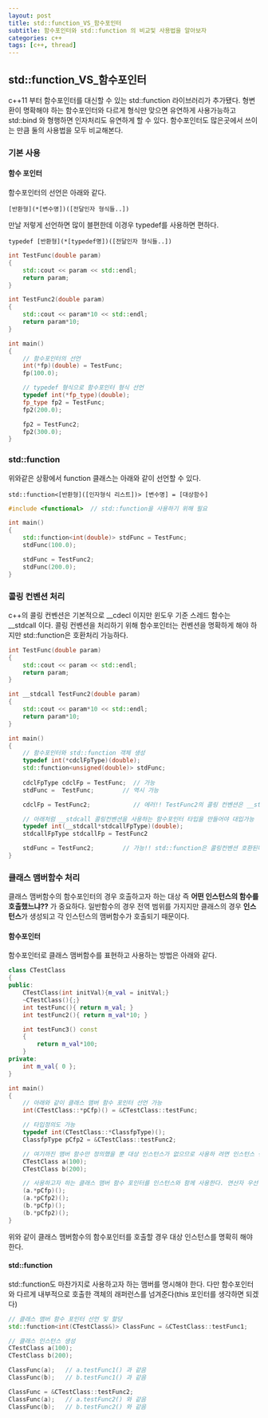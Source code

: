 ```yaml
---
layout: post
title: std::function_VS_함수포인터
subtitle: 함수포인터와 std::function 의 비교및 사용법을 알아보자
categories: c++
tags: [c++, thread] 
---
```



## std::function_VS_함수포인터

c++11 부터 함수포인터를 대신할 수 있는 std::function 라이브러리가 추가됐다. 형변환이 명확해야 하는 함수포인터와 다르게 형식만 맞으면 유연하게 사용가능하고 std::bind 와 형행하면 인자처리도 유연하게 할 수 있다. 함수포인터도 많은곳에서 쓰이는 만큼 둘의 사용법을 모두 비교해본다.

### 기본 사용

#### 함수 포인터

함수포인터의 선언은 아래와 같다.
```
[반환형](*[변수명])([전달인자 형식들..])
```

만날 저렇게 선언하면 많이 블편한데 이경우 typedef를 사용하면 편하다.
```
typedef [반환형](*[typedef명])([전달인자 형식들..])
```

``` cpp
int TestFunc(double param)
{
    std::cout << param << std::endl;
    return param;
}

int TestFunc2(double param)
{
    std::cout << param*10 << std::endl;
    return param*10;
}

int main()
{
    // 함수포인터의 선언
    int(*fp)(double) = TestFunc;
    fp(100.0);

    // typedef 형식으로 함수포인터 형식 선언
    typedef int(*fp_type)(double);
    fp_type fp2 = TestFunc;
    fp2(200.0);

    fp2 = TestFunc2;
    fp2(300.0);
}
```

### std::function

위와같은 상황에서 function 클래스는 아래와 같이 선언할 수 있다.
```
std::function<[반환형]([인자형식 리스트])> [변수명] = [대상함수]
```

``` cpp
#include <functional>  // std::function을 사용하기 위해 필요

int main()
{
    std::function<int(double)> stdFunc = TestFunc;
    stdFunc(100.0);

    stdFunc = TestFunc2;
    stdFunc(200.0);
}
```

### 콜링 컨벤션 처리

c++의 콜링 컨벤션은 기본적으로 __cdecl 이지만 윈도우 기준 스레드 함수는 __stdcall 이다. 콜링 컨벤션을 처리하기 위해 함수포인터는 컨벤션을 명확하게 해야 하지만 std::function은 호환처리 가능하다.

``` cpp
int TestFunc(double param)
{
    std::cout << param << std::endl;
    return param;
}

int __stdcall TestFunc2(double param)
{
    std::cout << param*10 << std::endl;
    return param*10;
}

int main()
{
    // 함수포인터와 std::function 객체 생성
    typedef int(*cdclFpType)(double);
    std::function<unsigned(double)> stdFunc;
    
    cdclFpType cdclFp = TestFunc;  // 가능
    stdFunc =  TestFunc;        // 역시 가능

    cdclFp = TestFunc2;            // 에러!! TestFunc2의 콜링 컨벤션은 __stdcall이다

    // 아래처럼 __stdcall 콜링컨벤션을 사용하는 함수포인터 타입을 만들어야 대입가능
    typedef int(__stdcall*stdcallFpType)(double); 
    stdcallFpType stdcallFp = TestFunc2

    stdFunc = TestFunc2;        // 가능!! std::function은 콜링컨벤션 호환된다.
}
```

### 클래스 맴버함수 처리

클래스 맴버함수의 함수포인터의 경우 호출하고자 하는 대상 즉 **어떤 인스턴스의 함수를 호출했느냐??** 가 중요하다. 일반함수의 경우 전역 범위를 가지지만 클래스의 경우 **인스턴스**가 생성되고 각 인스턴스의 맴버함수가 호출되기 때문이다.

#### 함수포인터

함수포인터로 클래스 맴버함수를 표현하고 사용하는 방법은 아래와 같다.

``` cpp
class CTestClass
{
public:
    CTestClass(int initVal){m_val = initVal;}
    ~CTestClass(){;}
    int testFunc(){ return m_val; }
    int testFunc2(){ return m_val*10; }    

    int testFunc3() const 
    {
        return m_val*100;
    }
private:
    int m_val{ 0 };
}

int main()
{
    // 아래와 같이 클래스 맴버 함수 포인터 선언 가능
    int(CTestClass::*pCfp)() = &CTestClass::testFunc;

    // 타입정의도 가능
    typedef int(CTestClass::*ClassfpType)();
    ClassfpType pCfp2 = &CTestClass::testFunc2;

    // 여기까진 맴버 함수만 정의했을 뿐 대상 인스턴스가 없으므로 사용하 려면 인스턴스 생성먼저..
    CTestClass a(100);
    CTestClass b(200);

    // 사용하고자 하는 클래스 맴버 함수 포인터를 인스턴스와 함께 사용한다. 연산자 우선 순위가 있어 괄호로 묶어서 사용
    (a.*pCfp)();
    (a.*pCfp2)();
    (b.*pCfp)();
    (b.*pCfp2)();
}
```
위와 같이 클래스 맴버함수의 함수포인터를 호출할 경우 대상 인스턴스를 명확히 해야 한다.

#### std::function

std::function도 마찬가지로 사용하고자 하는 맴버를 명시해야 한다. 다만 함수포인터와 다르게 내부적으로 호출한 객체의 래퍼런스를 넘겨준다(this 포인터를 생각하면 되겠다)

``` cpp
// 클래스 맴버 함수 포인터 선언 및 할당
std::function<int(CTestClass&)> ClassFunc = &CTestClass::testFunc1;

// 클래스 인스턴스 생성
CTestClass a(100);
CTestClass b(200);

ClassFunc(a);   // a.testFunc1() 과 같음
ClassFunc(b);   // b.testFunc1() 과 같음

ClassFunc = &CTestClass::testFunc2;
ClassFunc(a);   // a.testFunc2() 와 같음
ClassFunc(b);   // b.testFunc2() 와 같음
```